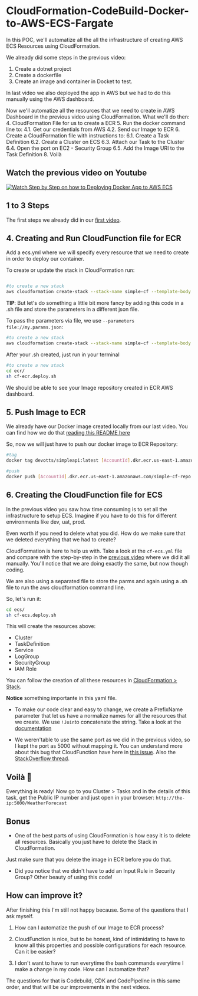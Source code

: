 # CloudFormation-CodeBuild-Docker-to-AWS-ECS-Fargate
 
In this POC, we'll automatize all the all the infrastructure of creating AWS ECS Resources using CloudFormation.

We already did some steps in the previous video:
1. Create a dotnet project
2. Create a dockerfile
3. Create an image and container in Docket to test.

In last video we also deployed the app in AWS but we had to do this manually using the AWS dashboard.

Now we'll automatize all the resources that we need to create in AWS Dashboard in the previous video using CloudFormation.
What we'll do then:
4. CloudFormation File for us to create a ECR
5. Run the docker command line to:
    4.1. Get our credentials from AWS
    4.2. Send our Image to ECR
6. Create a CloudFormation file with instructions to:
    6.1. Create a Task Definition
    6.2. Create a Cluster on ECS
    6.3. Attach our Task to the Cluster
    6.4. Open the port on EC2 - Security Group
    6.5. Add the Image URI to the Task Definition
8. Voilà

## Watch the previous video on Youtube

[![Watch Step by Step on how to Deploying Docker App to AWS ECS](https://img.youtube.com/vi/vxrO7Vs4EPA/0.jpg)](https://youtu.be/vxrO7Vs4EPA)

## 1 to 3 Steps

The first steps we already did in our [first video](https://youtu.be/vxrO7Vs4EPA).


## 4. Creating and Run CloudFunction file for ECR

Add a ecs.yml where we will specify every resource that we need to create in order to deploy our container.

To create or update the stack in CloudFormation run:
```bash

#to create a new stack
aws cloudformation create-stack --stack-name simple-cf --template-body ecs.yml --parameters 'ParameterKey=SubnetID,ParameterValue=subnet-12345678' --capabilities CAPABILITY_NAMED_IAM 
```

**TIP**: But let's do something a little bit more fancy by adding this code in a .sh file and store the parameters in a different json file.

To pass the parameters via file, we use `--parameters file://my.params.json`:

```bash
#to create a new stack
aws cloudformation create-stack --stack-name simple-cf --template-body file://mycloudformation.yaml --parameters file://my.params.json  --capabilities CAPABILITY_NAMED_IAM 

```

After your .sh created, just run in your terminal
```bash
#to create a new stack
cd ecr/
sh cf-ecr.deploy.sh
```

We should be able to see your Image repository created in ECR AWS dashboard.

## 5. Push Image to ECR

We already have our Docker image created locally from our last video. 
You can find how we do that [reading this README here](https://github.com/DevOtts/dotnet-docker-to-aws-ecs)

So, now we will just have to push our docker image to ECR Repository:
```bash
#tag 
docker tag devotts/simpleapi:latest [AccountId].dkr.ecr.us-east-1.amazonaws.com/simple-cf-repo:latest

#push
docker push [AccountId].dkr.ecr.us-east-1.amazonaws.com/simple-cf-repo:latest
```

## 6. Creating the CloudFunction file for ECS

In the previous video you saw how time consuming is to set all the infrastructure to setup ECS. Imagine if you have to do this for different environments like dev, uat, prod. 

Even worth if you need to delete what you did. How do we make sure that we deleted everything that we had to create?

CloudFormation is here to help us with. Take a look at the `cf-ecs.yml` file and compare with the step-by-step in the [previous video](https://youtu.be/vxrO7Vs4EPA) where we did it all manually. You'll notice that we are doing exactly the same, but now though coding.

We are also using a separated file to store the parms and again using a .sh file to run the aws cloudformation command line.

So, let's run it:
```bash
cd ecs/
sh cf-ecs.deploy.sh
```

This will create the resources above:
- Cluster
- TaskDefinition
- Service
- LogGroup
- SecurityGroup
- IAM Role

You can follow the creation of all these resources in [CloudFormation > Stack](https://us-east-1.console.aws.amazon.com/cloudformation/home?region=us-east-1#/stacks).

**Notice** something importante in this yaml file. 

-  To make our code clear and easy to change, we create a PrefixName parameter that let us have a normalize names for all the resources that we create. We use `!Join`to concatenate the string. Take a look at the [documentation](https://docs.aws.amazon.com/AWSCloudFormation/latest/UserGuide/intrinsic-function-reference-join.html)

- We weren'table to use the same port as we did in the previous video, so I kept the port as 5000 without mapping it. You can understand more about this bug that CloudFunction have here in [this issue](https://github.com/aws/aws-cdk/issues/8762). Also the [StackOverflow thread](https://stackoverflow.com/questions/62498346/ecs-taskdefinition-creation-fails-with-error-invalid-containerport).

## Voilà 🎉

Everything is ready! Now go to you Cluster > Tasks and in the details of this task, get the Public IP number and just open in your browser:
```http://the-ip:5000/WeatherForecast ```


## Bonus

- One of the best parts of using CloudFormation is how easy it is to delete all resources. Basically you just have to delete the Stack in CloudFormation. 

Just make sure that you delete the image in ECR before you do that.

- Did you notice that we didn't have to add an Input Rule in Security Group? Other beauty of using this code!

## How can improve it?

After finishing this I'm still not happy because. Some of the questions that I ask myself.

1. How can I automatize the push of our Image to ECR process?

2. CloudFunction is nice, but to be honest, kind of intimidating to have to know all this properties and possible configurations for each resource. Can it be easier?

3. I don't want to have to run everytime the bash commands everytime I make a change in my code. How can I automatize that?

The questions for that is Codebuild, CDK and CodePipeline in this same order, and that will be our improvements in the next videos.
 
